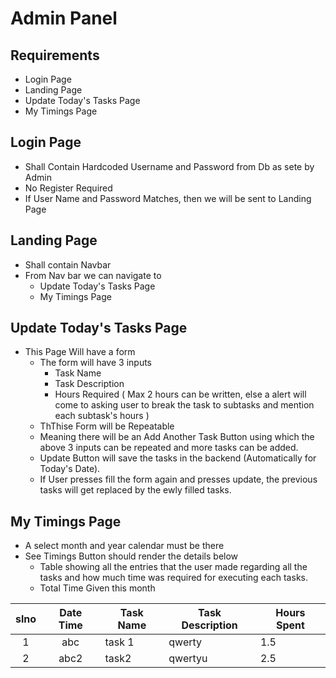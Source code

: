 # Admin Panel
## Requirements
- Login Page
- Landing Page
- Update Today's Tasks Page
- My Timings Page

## Login Page
- Shall Contain Hardcoded Username and Password from Db as sete by Admin
- No Register Required
- If User Name and Password Matches, then we will be sent to Landing Page

## Landing Page
- Shall contain Navbar
- From Nav bar we can navigate to
    - Update Today's Tasks Page
    - My Timings Page

## Update Today's Tasks Page
- This Page Will have a form
    - The form will have 3 inputs
        - Task Name
        - Task Description
        - Hours Required ( Max 2 hours can be written, else a alert will come to asking user to break the task to subtasks and mention each subtask's hours )   
    - ThThise Form will be Repeatable
    - Meaning there will be an Add Another Task Button using which the above 3 inputs can be repeated and more tasks can be added.
    - Update Button will save the tasks in the backend (Automatically for Today's Date).
    - If User presses fill the form again and presses update, the previous tasks will get replaced by the ewly filled tasks.

## My Timings Page
- A select month and year calendar must be there
- See Timings Button should render the details below
    - Table showing all the entries that the user made regarding all the tasks and how much time was required for executing each tasks.
    - Total Time Given this month

| slno | Date Time | Task Name | Task Description | Hours Spent |
|:----:|:---------:|-----------|------------------|-------------|
|   1  |    abc    | task 1    | qwerty           | 1.5         |
| 2    | abc2      | task2     | qwertyu          | 2.5         |



